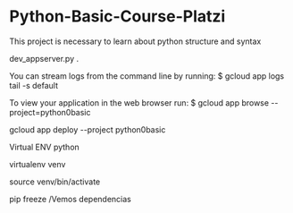 # Python-Basic-Course-Platzi
This project is necessary to learn about python structure and syntax


dev_appserver.py .


You can stream logs from the command line by running:
  $ gcloud app logs tail -s default

To view your application in the web browser run:
  $ gcloud app browse --project=python0basic


  gcloud app deploy --project python0basic



  Virtual ENV python


virtualenv venv

source venv/bin/activate

pip freeze /Vemos dependencias
